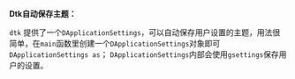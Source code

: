 

**Dtk自动保存主题：**

`dtk` 提供了一个`DApplicationSettings`，可以自动保存用户设置的主题，用法很简单，在`main`函数里创建一个`DApplicationSettings`对象即可`DApplicationSettings as`； `DApplicationSettings`内部会使用`gsettings`保存用户的设置。
